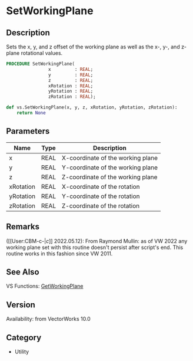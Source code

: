# SetWorkingPlane

## Description
Sets the x, y, and z offset of the working plane as well as the x-, y-, and z-plane rotational values.

```pascal
PROCEDURE SetWorkingPlane(
				x         : REAL;
				y         : REAL;
				z         : REAL;
				xRotation : REAL;
				yRotation : REAL;
				zRotation : REAL);
```

```python
def vs.SetWorkingPlane(x, y, z, xRotation, yRotation, zRotation):
    return None
```

## Parameters
|Name|Type|Description|
|---|---|---|
|x|REAL|X-coordinate of the working plane|
|y|REAL|Y-coordinate of the working plane|
|z|REAL|Z-coordinate of the working plane|
|xRotation|REAL|X-coordinate of the rotation|
|yRotation|REAL|Y-coordinate of the rotation|
|zRotation|REAL|Z-coordinate of the rotation|

## Remarks
([[User:CBM-c-|_c_]] 2022.05.12): From Raymond Mullin: as of VW 2022 any working plane set with this routine doesn't persist after script's end. This routine works in this fashion since VW 2011.

## See Also
VS Functions:
[GetWorkingPlane](GetWorkingPlane.md)

## Version
Availability: from VectorWorks 10.0

## Category
* Utility

